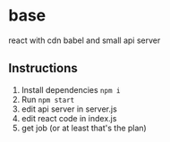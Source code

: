 # base
react with cdn babel and small api server

## Instructions

1. Install dependencies `npm i`
2. Run `npm start`
3. edit api server in server.js
4. edit react code in index.js
5. get job (or at least that's the plan)
